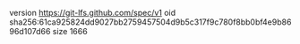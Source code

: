 version https://git-lfs.github.com/spec/v1
oid sha256:61ca925824dd9027bb2759457504d9b5c317f9c780f8bb0bf4e9b8696d107d66
size 1666
